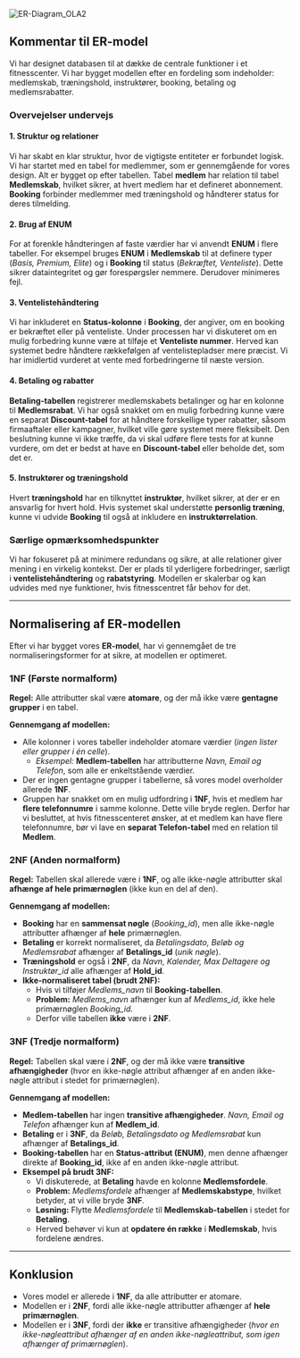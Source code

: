 ![ER-Diagram_OLA2](https://github.com/user-attachments/assets/78715a34-d7d2-4378-8d84-d3b7aae2461f)

## Kommentar til ER-model

Vi har designet databasen til at dække de centrale funktioner i et fitnesscenter. Vi har bygget modellen efter en fordeling som indeholder: medlemskab, træningshold, instruktører, booking, betaling og medlemsrabatter.

### Overvejelser undervejs

#### 1. Struktur og relationer
Vi har skabt en klar struktur, hvor de vigtigste entiteter er forbundet logisk. Vi har startet med en tabel for medlemmer, som er gennemgående for vores design. Alt er bygget op efter tabellen. Tabel **medlem** har relation til tabel **Medlemskab**, hvilket sikrer, at hvert medlem har et defineret abonnement. **Booking** forbinder medlemmer med træningshold og håndterer status for deres tilmelding.

#### 2. Brug af ENUM
For at forenkle håndteringen af faste værdier har vi anvendt **ENUM** i flere tabeller. For eksempel bruges **ENUM** i **Medlemskab** til at definere typer (*Basis, Premium, Elite*) og i **Booking** til status (*Bekræftet, Venteliste*). Dette sikrer dataintegritet og gør forespørgsler nemmere. Derudover minimeres fejl.

#### 3. Ventelistehåndtering
Vi har inkluderet en **Status-kolonne** i **Booking**, der angiver, om en booking er bekræftet eller på venteliste. Under processen har vi diskuteret om en mulig forbedring kunne være at tilføje et **Venteliste nummer**. Herved kan systemet bedre håndtere rækkefølgen af ventelistepladser mere præcist. Vi har imidlertid vurderet at vente med forbedringerne til næste version.

#### 4. Betaling og rabatter
**Betaling-tabellen** registrerer medlemskabets betalinger og har en kolonne til **Medlemsrabat**. Vi har også snakket om en mulig forbedring kunne være en separat **Discount-tabel** for at håndtere forskellige typer rabatter, såsom firmaaftaler eller kampagner, hvilket ville gøre systemet mere fleksibelt. Den beslutning kunne vi ikke træffe, da vi skal udføre flere tests for at kunne vurdere, om det er bedst at have en **Discount-tabel** eller beholde det, som det er.

#### 5. Instruktører og træningshold
Hvert **træningshold** har en tilknyttet **instruktør**, hvilket sikrer, at der er en ansvarlig for hvert hold. Hvis systemet skal understøtte **personlig træning**, kunne vi udvide **Booking** til også at inkludere en **instruktørrelation**.

### Særlige opmærksomhedspunkter
Vi har fokuseret på at minimere redundans og sikre, at alle relationer giver mening i en virkelig kontekst. Der er plads til yderligere forbedringer, særligt i **ventelistehåndtering** og **rabatstyring**. Modellen er skalerbar og kan udvides med nye funktioner, hvis fitnesscentret får behov for det.

---

## Normalisering af ER-modellen
Efter vi har bygget vores **ER-model**, har vi gennemgået de tre normaliseringsformer for at sikre, at modellen er optimeret.

### 1NF (Første normalform)
**Regel:** Alle attributter skal være **atomare**, og der må ikke være **gentagne grupper** i en tabel.

**Gennemgang af modellen:**
- Alle kolonner i vores tabeller indeholder atomare værdier (*ingen lister eller grupper i én celle*). 
  - *Eksempel:* **Medlem-tabellen** har attributterne *Navn, Email og Telefon*, som alle er enkeltstående værdier.
- Der er ingen gentagne grupper i tabellerne, så vores model overholder allerede **1NF**.
- Gruppen har snakket om en mulig udfordring i **1NF**, hvis et medlem har **flere telefonnumre** i samme kolonne. Dette ville bryde reglen. Derfor har vi besluttet, at hvis fitnesscenteret ønsker, at et medlem kan have flere telefonnumre, bør vi lave en **separat Telefon-tabel** med en relation til **Medlem**.

### 2NF (Anden normalform)
**Regel:** Tabellen skal allerede være i **1NF**, og alle ikke-nøgle attributter skal **afhænge af hele primærnøglen** (ikke kun en del af den).

**Gennemgang af modellen:**
- **Booking** har en **sammensat nøgle** (*Booking_id*), men alle ikke-nøgle attributter afhænger af **hele** primærnøglen.
- **Betaling** er korrekt normaliseret, da *Betalingsdato, Beløb og Medlemsrabat* afhænger af **Betalings_id** (*unik nøgle*).
- **Træningshold** er også i **2NF**, da *Navn, Kalender, Max Deltagere og Instruktør_id* alle afhænger af **Hold_id**.
- **Ikke-normaliseret tabel (brudt 2NF):**
  - Hvis vi tilføjer *Medlems_navn* til **Booking-tabellen**.
  - **Problem:** *Medlems_navn* afhænger kun af *Medlems_id*, ikke hele primærnøglen *Booking_id*.
  - Derfor ville tabellen **ikke** være i **2NF**.

### 3NF (Tredje normalform)
**Regel:** Tabellen skal være i **2NF**, og der må ikke være **transitive afhængigheder** (hvor en ikke-nøgle attribut afhænger af en anden ikke-nøgle attribut i stedet for primærnøglen).

**Gennemgang af modellen:**
- **Medlem-tabellen** har ingen **transitive afhængigheder**. *Navn, Email og Telefon* afhænger kun af **Medlem_id**.
- **Betaling** er i **3NF**, da *Beløb, Betalingsdato og Medlemsrabat* kun afhænger af **Betalings_id**.
- **Booking-tabellen** har en **Status-attribut (ENUM)**, men denne afhænger direkte af **Booking_id**, ikke af en anden ikke-nøgle attribut.
- **Eksempel på brudt 3NF:**
  - Vi diskuterede, at **Betaling** havde en kolonne **Medlemsfordele**.
  - **Problem:** *Medlemsfordele* afhænger af **Medlemskabstype**, hvilket betyder, at vi ville bryde **3NF**.
  - **Løsning:** Flytte *Medlemsfordele* til **Medlemskab-tabellen** i stedet for **Betaling**. 
  - Herved behøver vi kun at **opdatere én række** i **Medlemskab**, hvis fordelene ændres.

---

## Konklusion
- Vores model er allerede i **1NF**, da alle attributter er atomare.
- Modellen er i **2NF**, fordi alle ikke-nøgle attributter afhænger af **hele primærnøglen**.
- Modellen er i **3NF**, fordi der **ikke** er transitive afhængigheder (*hvor en ikke-nøgleattribut afhænger af en anden ikke-nøgleattribut, som igen afhænger af primærnøglen*).
